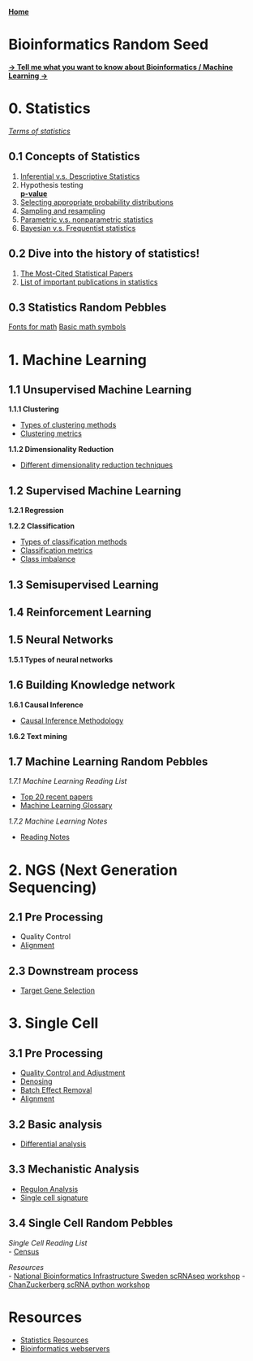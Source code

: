 **[Home](https://yolanda-ht.github.io/BioinformaticsRandomSeed/)**

# Bioinformatics Random Seed
**[-> Tell me what you want to know about Bioinformatics / Machine Learning ->](https://github.com/Yolanda-HT/BioinformaticsRandomSeed/issues/new)**

# 0. Statistics <br>
   *[Terms of statistics](Statistics/StatisticsTerms.MD)*
## 0.1 Concepts of Statistics
1. [Inferential v.s. Descriptive Statistics](Statistics/InferentialAndDescriptiveStatistics.MD)
2. Hypothesis testing <br>
**[p-value](Statistics/p-value.MD)**
3. [Selecting appropriate probability distributions](Statistics/Distributions.MD)
4. [Sampling and resampling](Statistics/SamplingAndResampling.MD)
5. [Parametric v.s. nonparametric statistics](Statistics/ParametricAndNonparametric.MD)
6. [Bayesian v.s. Frequentist statistics](Statistics/BayesianAndFrequentist.MD)

## 0.2 Dive into the history of statistics!
1. [The Most-Cited Statistical Papers](http://citeseerx.ist.psu.edu/viewdoc/download?doi=10.1.1.231.5042&rep=rep1&type=pdf)
2. [List of important publications in statistics](https://en.wikipedia.org/wiki/List_of_important_publications_in_statistics)

## 0.3 Statistics Random Pebbles
[Fonts for math](Statistics/Fonts_for_math.pdf)
[Basic math symbols](https://www.rapidtables.com/math/symbols/Basic_Math_Symbols.html)

# 1. Machine Learning

## 1.1 Unsupervised Machine Learning

**1.1.1 Clustering**
   - [Types of clustering methods](machineLearning/Unsupervised/DifferentClusteringMethods.MD)
   - [Clustering metrics](machineLearning/Unsupervised/ClusteringMetrics.MD)
   
**1.1.2 Dimensionality Reduction**
   - [Different dimensionality reduction techniques](machineLearning/Unsupervised/DimensionalityReduction.MD)

## 1.2 Supervised Machine Learning

**1.2.1 Regression**

**1.2.2 Classification**
   - [Types of classification methods](machineLearning/Supervised/DifferentClassificationMethods.MD)
   - [Classification metrics](machineLearning/Supervised/ClassificationMetrics.MD)
   - [Class imbalance](machineLearning/Supervised/ClassImbalance.MD)

## 1.3 Semisupervised Learning

## 1.4 Reinforcement Learning

## 1.5 Neural Networks

**1.5.1 Types of neural networks**

## 1.6 Building Knowledge network
**1.6.1 Causal Inference**
  - [Causal Inference Methodology](machineLearning/KnowledgeNetwork/CausalInferenceMethodology.MD)
    
**1.6.2 Text mining**


## 1.7 Machine Learning Random Pebbles
  *1.7.1 Machine Learning Reading List*
   - [Top 20 recent papers](https://www.kdnuggets.com/2017/04/top-20-papers-machine-learning.html)
   - [Machine Learning Glossary](https://ml-cheatsheet.readthedocs.io/en/latest/index.html)

  *1.7.2 Machine Learning Notes*
  - [Reading Notes](machineLearning/ReadingNotes)

# 2. NGS (Next Generation Sequencing)
## 2.1 Pre Processing
  - Quality Control
  - [Alignment](NGS/Alignment.MD)
## 2.3 Downstream process
  - [Target Gene Selection](NGS/SelectTargetGenes.md)
   
# 3. Single Cell
## 3.1 Pre Processing
   - [Quality Control and Adjustment](/SingleCell/QualityControl_Adjustment.MD)
   - [Denosing](/SingleCell/Denoising.MD)
   - [Batch Effect Removal](/SingleCell/Combat.MD)
   - [Alignment](/SingleCell/SingleCellAlignment.MD)
   
## 3.2 Basic analysis
   - [Differential analysis](/SingleCell/DifferentialAnalysis.MD)

## 3.3 Mechanistic Analysis
   - [Regulon Analysis](SingleCell/RegulonAnalysis.MD)
   - [Single cell signature](SingleCell/scSignature.MD)

## 3.4 Single Cell Random Pebbles
   *Single Cell Reading List* <br>
      - [Census](SingleCell/note_2017_NAT-METHOD_Census.MD)

   *Resources* <br>
      - [National Bioinformatics Infrastructure Sweden scRNAseq workshop](https://nbisweden.github.io/workshop-scRNAseq/)
      - [ChanZuckerberg scRNA python workshop](https://chanzuckerberg.github.io/scRNA-python-workshop/intro/about.html)

# Resources
- [Statistics Resources](Statistics/StatisticsResources.MD)
- [Bioinformatics webservers](BioinformaticsServers.MD)


